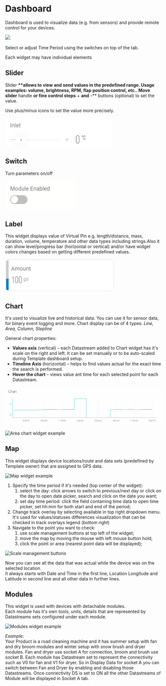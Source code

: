 # Dashboard

Dashboard is used to visualize data (e.g. from sensors) and provide remote control for your devices.

![](../../../.gitbook/assets/device\_dashboard.gif)

Select or adjust Time Period using the switches on top of the tab.

Each widget may have individual elements

## **Slider**

Slider **\*\*allows to view and send values in the predefined range. Usage examples: volume, brightness, RPM, flap position control, etc.. Move slider** handle **or fine control steps** + **and** –\*\* buttons (optional) to set the value.

Use plus/minus icons to set the value more precisely.

![Slider widget example](../../../.gitbook/assets/slider.gif)

## Switch

Turn parameters on/off

![Switch widget example](../../../.gitbook/assets/switch.gif)

## **Label**

This widget displays value of Virtual Pin e.g. length/distance, mass, duration, volume, temperature and other data types including strings.Also it can show level/progress bar (horizontal or vertical) and/or have widget colors changes based on getting different predefined values.

![](../../../.gitbook/assets/label.png)

## **Chart**

It's used to visualize live and historical data. You can use it for sensor data, for binary event logging and more. Chart display can be of 4 types: _Line, Area, Column, Stepline_

General chart properties:

* **Values axis** (vertical) – each Datastream added to Chart widget has it's scale on the right and left. It can be set manually or to be auto-scaled during Template dashboard setup.
* **Timeline Axis** (horizontal) – helps to find values actual for the exact time the search is performed.
* **Hover the chart** – views value ant time for each selected point for each Datastream.

![Stepline chart widget example](../../../.gitbook/assets/chart2.gif)

![Area chart widget example](../../../.gitbook/assets/chart1.gif)

## **Map**

This widget displays device locations/route and data sets (predefined by Template owner) that are assigned to GPS data.

![Map widget example](https://user-images.githubusercontent.com/72824404/120771180-9d657300-c527-11eb-9e4c-b06c794752d1.png)

1. Specify the time period if it's needed (top center of the widget):
   1. select the day: click arrows to switch to previous/next day or click on the day to open date picker, search and click on the date you want;
   2. set day time period: click the field containing time data to open time picker, set hh:mm for both start and end of the period;&#x20;
2. Change track overlay by selecting available in top right dropdown menu. It's used for values/statuses differences visualization that can be checked in track overlays legend (bottom right)
3. Navigate to the point you want to check:
   1. use scale management buttons at top left of the widget;
   2. move the map by moving the mouse with left mouse button hold;
   3. click the point or area (nearest point data will be displayed);

![Scale management buttons](../../../.gitbook/assets/map\_nav\_but.gif)

Now you can see all the data that was actual while the device was on the selected location.\
It always starts with Date and Time in the first line, Location Longitude and Latitude in second line and all other data in further lines.

## **Modules**

This widget is used with devices with detachable modules.\
Each module has it's own tools, units, details that are represented by Datastreams sets configured under each module.

![Modules widget example](https://user-images.githubusercontent.com/72824404/120777353-de608600-c52d-11eb-859f-6249f1b22381.png)

_Example:_\
Your Product is a road cleaning machine and it has summer setup with fan and dry broom modules and winter setup with snow brush and dryer modules. Fan and dryer use socket A for connection, broom and brush use socket B. Each module has Datastream set to represent the connectivity such as V0 for fan and V1 for dryer. So in Display Data for socket A you can switch between Fan and Dryer by enabling and disabling those Datastreams. Once connectivity DS is set to ON all the other Datastreams of Module will be displayed in Socket A tab.

